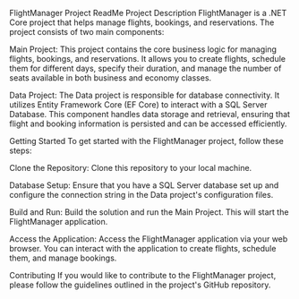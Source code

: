 FlightManager Project ReadMe
Project Description
FlightManager is a .NET Core project that helps manage flights, bookings, and reservations. The project consists of two main components:

Main Project: This project contains the core business logic for managing flights, bookings, and reservations. It allows you to create flights, schedule them for different days, specify their duration, and manage the number of seats available in both business and economy classes.

Data Project: The Data project is responsible for database connectivity. It utilizes Entity Framework Core (EF Core) to interact with a SQL Server Database. This component handles data storage and retrieval, ensuring that flight and booking information is persisted and can be accessed efficiently.

Getting Started
To get started with the FlightManager project, follow these steps:

Clone the Repository: Clone this repository to your local machine.

Database Setup: Ensure that you have a SQL Server database set up and configure the connection string in the Data project's configuration files.

Build and Run: Build the solution and run the Main Project. This will start the FlightManager application.

Access the Application: Access the FlightManager application via your web browser. You can interact with the application to create flights, schedule them, and manage bookings.

Contributing
If you would like to contribute to the FlightManager project, please follow the guidelines outlined in the project's GitHub repository.

